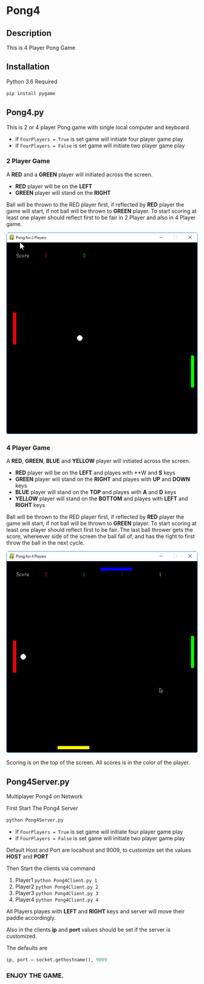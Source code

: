 # Pong4

## Description
This is 4 Player Pong Game

## Installation

Python 3.6 Required
```python
pip install pygame
```
## Pong4.py
This is 2 or 4 player Pong game with single local computer and keyboard

* if `FourPlayers = True` is set game will initiate four player game play 
* if `FourPlayers = False` is set game will initiate two player game play 

### 2 Player Game
A **RED** and a **GREEN** player will initiated across the screen. 

* **RED** player will be on the **LEFT**
* **GREEN** player will stand on the **RIGHT**

Ball will be thrown to the RED player first, if reflected by **RED** player the game will start, if not ball will be thrown to **GREEN** player.
To start scoring at least one player should reflect first to be fair in 2 Player and also in 4 Player game.

![2 Player Pong Local](https://github.com/ogu83/Pong4/blob/master/Images/2PlayerPongLocal.jpg)

### 4 Player Game
A **RED**, **GREEN**, **BLUE** and **YELLOW** player will initiated across the screen. 

* **RED** player will be on the **LEFT** and playes with **W and **S** keys
* **GREEN** player will stand on the **RIGHT** and playes with **UP** and **DOWN** keys
* **BLUE** player will stand on the **TOP** and playes with **A** and **D** keys
* **YELLOW** player will stand on the **BOTTOM** and playes with **LEFT** and **RIGHT** keys

Ball will be thrown to the RED player first, if reflected by **RED** player the game will start, if not ball will be thrown to **GREEN** player.
To start scoring at least one player should reflect first to be fair.
The last ball thrower gets the score, whereever side of the screen the ball fall of, and has the right to first throw the ball in the next cycle.

![4 Player Pong Local](https://github.com/ogu83/Pong4/blob/master/Images/4PlayerPongLocal.jpg)

Scoring is on the top of the screen. All scores is in the color of the player.

## Pong4Server.py
Multiplayer Pong4 on Network

First Start The Pong4 Server
```python
python Pong4Server.py
```

* if `FourPlayers = True` is set game will initiate four player game play 
* if `FourPlayers = False` is set game will initiate two player game play 

Default Host and Port are localhost and 9009, to customize set the values **HOST** and **PORT**

Then Start the clients via command
1. Player1 `python Pong4Client.py 1`
1. Player2 `python Pong4Client.py 2`
1. Player3 `python Pong4Client.py 3`
1. Player4 `python Pong4Client.py 4`

All Players playes with **LEFT** and **RIGHT** keys and server will move their paddle accordingly.

Also in the clients **ip** and **port** values should be set if the server is customized.

The defaults are
```python
ip, port = socket.gethostname(), 9009
```

### ENJOY THE GAME.
